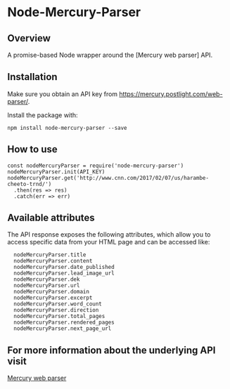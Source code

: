 # Node-Mercury-Parser

## Overview
A promise-based Node wrapper around the [Mercury web parser] API.
## Installation
Make sure you obtain an API key from https://mercury.postlight.com/web-parser/.

Install the package with:

```
npm install node-mercury-parser --save
```
## How to use
```
const nodeMercuryParser = require('node-mercury-parser')
nodeMercuryParser.init(API_KEY)
nodeMercuryParser.get('http://www.cnn.com/2017/02/07/us/harambe-cheeto-trnd/')
  .then(res => res)
  .catch(err => err)
```
## Available attributes

The API response exposes the following attributes, which allow you to access specific
data from your HTML page and can be accessed like:

```
  nodeMercuryParser.title
  nodeMercuryParser.content
  nodeMercuryParser.date_published
  nodeMercuryParser.lead_image_url
  nodeMercuryParser.dek
  nodeMercuryParser.url
  nodeMercuryParser.domain
  nodeMercuryParser.excerpt
  nodeMercuryParser.word_count
  nodeMercuryParser.direction
  nodeMercuryParser.total_pages
  nodeMercuryParser.rendered_pages
  nodeMercuryParser.next_page_url
```
## For more information about the underlying API visit
[Mercury web parser](https://mercury.postlight.com/web-parser/)
